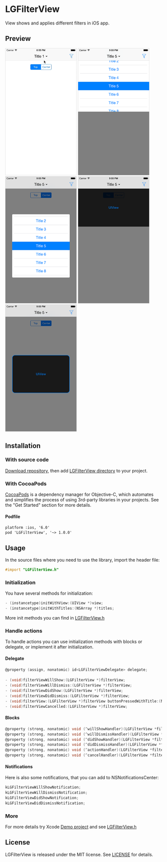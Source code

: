 # LGFilterView

View shows and applies different filters in iOS app.

## Preview

<img src="https://raw.githubusercontent.com/Friend-LGA/ReadmeFiles/master/LGFilterView/Preview.gif" width="230"/>
<img src="https://raw.githubusercontent.com/Friend-LGA/ReadmeFiles/master/LGFilterView/1.png" width="230"/>
<img src="https://raw.githubusercontent.com/Friend-LGA/ReadmeFiles/master/LGFilterView/2.png" width="230"/>
<img src="https://raw.githubusercontent.com/Friend-LGA/ReadmeFiles/master/LGFilterView/3.png" width="230"/>
<img src="https://raw.githubusercontent.com/Friend-LGA/ReadmeFiles/master/LGFilterView/4.png" width="230"/>

## Installation

### With source code

[Download repository](https://github.com/Friend-LGA/LGFilterView/archive/master.zip), then add [LGFilterView directory](https://github.com/Friend-LGA/LGFilterView/blob/master/LGFilterView/) to your project.

### With CocoaPods

[CocoaPods](http://cocoapods.org/) is a dependency manager for Objective-C, which automates and simplifies the process of using 3rd-party libraries in your projects. See the "Get Started" section for more details.

#### Podfile

```
platform :ios, '6.0'
pod 'LGFilterView', '~> 1.0.0'
```

## Usage

In the source files where you need to use the library, import the header file:

```objective-c
#import "LGFilterView.h"
```

### Initialization

You have several methods for initialization:

```objective-c
- (instancetype)initWithView:(UIView *)view;
- (instancetype)initWithTitles:(NSArray *)titles;
```

More init methods you can find in [LGFilterView.h](https://github.com/Friend-LGA/LGFilterView/blob/master/LGFilterView/LGFilterView.h)

### Handle actions

To handle actions you can use initialization methods with blocks or delegate, or implement it after initialization.

#### Delegate

```objective-c
@property (assign, nonatomic) id<LGFilterViewDelegate> delegate;

- (void)filterViewWillShow:(LGFilterView *)filterView;
- (void)filterViewWillDismiss:(LGFilterView *)filterView;
- (void)filterViewDidShow:(LGFilterView *)filterView;
- (void)filterViewDidDismiss:(LGFilterView *)filterView;
- (void)filterView:(LGFilterView *)filterView buttonPressedWithTitle:(NSString *)title index:(NSUInteger)index;
- (void)filterViewCancelled:(LGFilterView *)filterView;
```

#### Blocks

```objective-c
@property (strong, nonatomic) void (^willShowHandler)(LGFilterView *filterView);
@property (strong, nonatomic) void (^willDismissHandler)(LGFilterView *filterView);
@property (strong, nonatomic) void (^didShowHandler)(LGFilterView *filterView);
@property (strong, nonatomic) void (^didDismissHandler)(LGFilterView *filterView);
@property (strong, nonatomic) void (^actionHandler)(LGFilterView *filterView, NSString *title, NSUInteger index);
@property (strong, nonatomic) void (^cancelHandler)(LGFilterView *filterView);
```

#### Notifications

Here is also some notifications, that you can add to NSNotificationsCenter:

```objective-c
kLGFilterViewWillShowNotification;
kLGFilterViewWillDismissNotification;
kLGFilterViewDidShowNotification;
kLGFilterViewDidDismissNotification;
```

### More

For more details try Xcode [Demo project](https://github.com/Friend-LGA/LGFilterView/blob/master/Demo) and see [LGFilterView.h](https://github.com/Friend-LGA/LGFilterView/blob/master/LGFilterView/LGFilterView.h)

## License

LGFilterView is released under the MIT license. See [LICENSE](https://raw.githubusercontent.com/Friend-LGA/LGFilterView/master/LICENSE) for details.
